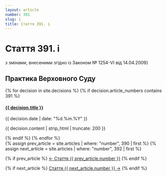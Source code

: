 ```yaml
---
layout: article
number: 391
slug: i
title: Стаття 391. і
---
```


# Стаття 391. і

з змінами, внесеними згідно із Законом № 1254-VI від 14.04.2009}

## Практика Верховного Суду

<div class="decisions-container">
{% for decision in site.decisions %}
  {% if decision.article_numbers contains 391 %}
    <div class="decision-item">
      <h4><a href="{{ decision.url }}">{{ decision.title }}</a></h4>
      <p class="decision-date">{{ decision.date | date: "%d.%m.%Y" }}</p>
      <p class="decision-excerpt">{{ decision.content | strip_html | truncate: 200 }}</p>
    </div>
  {% endif %}
{% endfor %}
</div>

<div class="article-navigation">
  {% assign prev_article = site.articles | where: "number", 390 | first %}
  {% assign next_article = site.articles | where: "number", 392 | first %}
  
  {% if prev_article %}
    <a href="{{ prev_article.url }}" class="prev-article">← Стаття {{ prev_article.number }}</a>
  {% endif %}
  
  {% if next_article %}
    <a href="{{ next_article.url }}" class="next-article">Стаття {{ next_article.number }} →</a>
  {% endif %}
</div>
